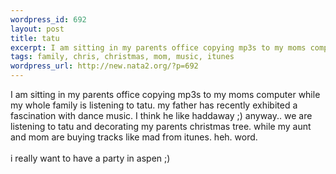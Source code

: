 ```yaml
--- 
wordpress_id: 692
layout: post
title: tatu
excerpt: I am sitting in my parents office copying mp3s to my moms computer while my whole family is listening to tatu. my father has recently exhibited a fascination with dance music. I think he like haddaway ;) anyway.. we are listening to tatu and decorating my parents christmas tree. while my aunt and mom are buying tracks like mad from itunes. heh. word. i really want to have a party in aspe...
tags: family, chris, christmas, mom, music, itunes
wordpress_url: http://new.nata2.org/?p=692
---
```

I am sitting in my parents office copying mp3s to my moms computer while my whole family is listening to tatu. my father has recently exhibited a fascination with dance music. I think he like haddaway ;) anyway.. we are listening to tatu and decorating my parents christmas tree. while my aunt and mom are buying tracks like mad from itunes. heh. word.<br>
<br>
i really want to have a party in aspen ;)

